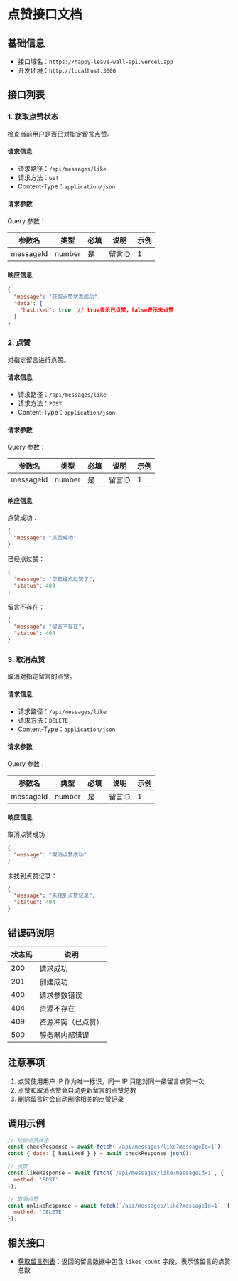 # 点赞接口文档

## 基础信息

- 接口域名：`https://happy-leave-wall-api.vercel.app`
- 开发环境：`http://localhost:3000`

## 接口列表

### 1. 获取点赞状态

检查当前用户是否已对指定留言点赞。

#### 请求信息

- 请求路径：`/api/messages/like`
- 请求方法：`GET`
- Content-Type：`application/json`

#### 请求参数

Query 参数：

| 参数名 | 类型 | 必填 | 说明 | 示例 |
|--------|------|------|------|------|
| messageId | number | 是 | 留言ID | 1 |

#### 响应信息

```json
{
  "message": "获取点赞状态成功",
  "data": {
    "hasLiked": true  // true表示已点赞，false表示未点赞
  }
}
```

### 2. 点赞

对指定留言进行点赞。

#### 请求信息

- 请求路径：`/api/messages/like`
- 请求方法：`POST`
- Content-Type：`application/json`

#### 请求参数

Query 参数：

| 参数名 | 类型 | 必填 | 说明 | 示例 |
|--------|------|------|------|------|
| messageId | number | 是 | 留言ID | 1 |

#### 响应信息

点赞成功：
```json
{
  "message": "点赞成功"
}
```

已经点过赞：
```json
{
  "message": "您已经点过赞了",
  "status": 409
}
```

留言不存在：
```json
{
  "message": "留言不存在",
  "status": 404
}
```

### 3. 取消点赞

取消对指定留言的点赞。

#### 请求信息

- 请求路径：`/api/messages/like`
- 请求方法：`DELETE`
- Content-Type：`application/json`

#### 请求参数

Query 参数：

| 参数名 | 类型 | 必填 | 说明 | 示例 |
|--------|------|------|------|------|
| messageId | number | 是 | 留言ID | 1 |

#### 响应信息

取消点赞成功：
```json
{
  "message": "取消点赞成功"
}
```

未找到点赞记录：
```json
{
  "message": "未找到点赞记录",
  "status": 404
}
```

## 错误码说明

| 状态码 | 说明 |
|--------|------|
| 200 | 请求成功 |
| 201 | 创建成功 |
| 400 | 请求参数错误 |
| 404 | 资源不存在 |
| 409 | 资源冲突（已点赞） |
| 500 | 服务器内部错误 |

## 注意事项

1. 点赞使用用户 IP 作为唯一标识，同一 IP 只能对同一条留言点赞一次
2. 点赞和取消点赞会自动更新留言的点赞总数
3. 删除留言时会自动删除相关的点赞记录

## 调用示例

```javascript
// 检查点赞状态
const checkResponse = await fetch(`/api/messages/like?messageId=1`);
const { data: { hasLiked } } = await checkResponse.json();

// 点赞
const likeResponse = await fetch(`/api/messages/like?messageId=1`, {
  method: 'POST'
});

// 取消点赞
const unlikeResponse = await fetch(`/api/messages/like?messageId=1`, {
  method: 'DELETE'
});
```

## 相关接口

- [获取留言列表](/api/docs/messages.md)：返回的留言数据中包含 `likes_count` 字段，表示该留言的点赞总数 